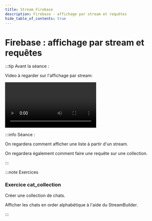 ```yaml
---
title: Stream Firebase
description: Firebase - affichage par stream et requêtes
hide_table_of_contents: true
---
```


# Firebase : affichage par stream et requêtes

<Row>

<Column>

:::tip Avant la séance :

Video à regarder sur l'affichage par stream:

<Video url="https://youtu.be/B_nueA2I6vw" />

Vous regarderez l'exemple suivant fourni par FireFlutter sur l'utilisation complet du Firestore Firestore **[avec stream et requêtes](https://github.com/FirebaseExtended/flutterfire/tree/master/packages/cloud_firestore/cloud_firestore/example)**

:::

</Column>

<Column>

:::info Séance :

On regardera comment afficher une liste à partir d'un stream.

On regardera également comment faire une requête sur une collection.

:::

</Column>

</Row>

:::note Exercices

### Exercice cat_collection

Créer une collection de chats.

Afficher les chats en order alphabétique à l'aide du StreamBuilder.

:::
